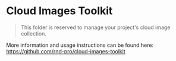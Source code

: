 # Cloud Images Toolkit

> This folder is reserved to manage your project's cloud image collection.

More information and usage instructions can be found here: https://github.com/rnd-pro/cloud-images-toolkit